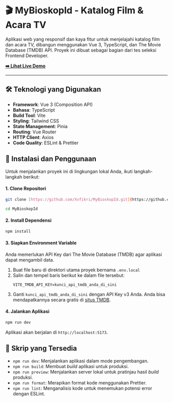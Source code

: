 # 🎬 MyBioskopId - Katalog Film & Acara TV

Aplikasi web yang responsif dan kaya fitur untuk menjelajahi katalog film dan acara TV, dibangun menggunakan Vue 3, TypeScript, dan The Movie Database (TMDB) API. Proyek ini dibuat sebagai bagian dari tes seleksi Frontend Developer.

**[➡️ Lihat Live Demo](https://my-bioskop-id-b3z1.vercel.app/)**

---

## 🛠️ Teknologi yang Digunakan

- **Framework**: Vue 3 (Composition API)
- **Bahasa**: TypeScript
- **Build Tool**: Vite
- **Styling**: Tailwind CSS
- **State Management**: Pinia
- **Routing**: Vue Router
- **HTTP Client**: Axios
- **Code Quality**: ESLint & Prettier


## 🚀 Instalasi dan Penggunaan

Untuk menjalankan proyek ini di lingkungan lokal Anda, ikuti langkah-langkah berikut:

#### 1. Clone Repositori
```bash
git clone [https://github.com/Xvfikri/MyBioskopId.git](https://github.com/Xvfikri/MyBioskopId.git)

cd MyBioskopId
```

#### 2. Install Dependensi
```bash
npm install
```

#### 3. Siapkan Environment Variable
Anda memerlukan API Key dari The Movie Database (TMDB) agar aplikasi dapat mengambil data.

1.  Buat file baru di direktori utama proyek bernama `.env.local`
2.  Salin dan tempel baris berikut ke dalam file tersebut:
    ```
    VITE_TMDB_API_KEY=kunci_api_tmdb_anda_di_sini
    ```
3.  Ganti `kunci_api_tmdb_anda_di_sini` dengan API Key v3 Anda. Anda bisa mendapatkannya secara gratis di [situs TMDB](https://www.themoviedb.org/settings/api).

#### 4. Jalankan Aplikasi
```bash
npm run dev
```
Aplikasi akan berjalan di `http://localhost:5173`.

## 📜 Skrip yang Tersedia

- `npm run dev`: Menjalankan aplikasi dalam mode pengembangan.
- `npm run build`: Membuat *build* aplikasi untuk produksi.
- `npm run preview`: Menjalankan server lokal untuk pratinjau hasil *build* produksi.
- `npm run format`: Merapikan format kode menggunakan Prettier.
- `npm run lint`: Menganalisis kode untuk menemukan potensi error dengan ESLint.
